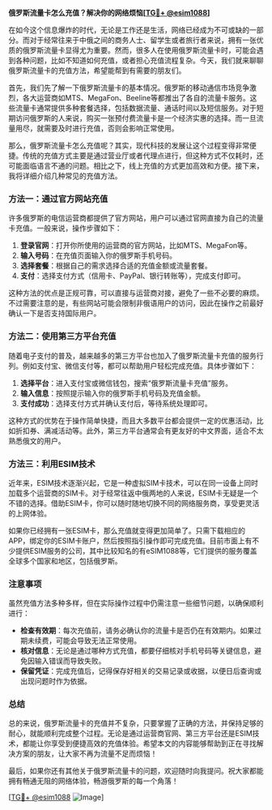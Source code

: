 **俄罗斯流量卡怎么充值？解决你的网络烦恼[[TG💪+ @esim1088](https://t.me/s/esim1088)]**

在如今这个信息爆炸的时代，无论是工作还是生活，网络已经成为不可或缺的一部分。而对于经常往来于中俄之间的商务人士、留学生或者旅行者来说，拥有一张优质的俄罗斯流量卡显得尤为重要。然而，很多人在使用俄罗斯流量卡时，可能会遇到各种问题，比如不知道如何充值，或者担心充值流程复杂。今天，我们就来聊聊俄罗斯流量卡的充值方法，希望能帮到有需要的朋友们。

首先，我们先了解一下俄罗斯流量卡的基本情况。俄罗斯的移动通信市场竞争激烈，各大运营商如MTS、MegaFon、Beeline等都推出了各自的流量卡服务。这些流量卡通常提供多种套餐选择，包括数据流量、通话时间以及短信服务。对于短期访问俄罗斯的人来说，购买一张预付费流量卡是一个经济实惠的选择。而一旦流量用尽，就需要及时进行充值，否则会影响正常使用。

那么，俄罗斯流量卡怎么充值呢？其实，现代科技的发展让这个过程变得非常便捷。传统的充值方式主要是通过营业厅或者代理点进行，但这种方式不仅耗时，还可能面临语言不通的问题。相比之下，线上充值的方式更加高效和方便。接下来，我将详细介绍几种常见的充值方法。

### 方法一：通过官方网站充值

许多俄罗斯的电信运营商都提供了官方网站，用户可以通过官网直接为自己的流量卡充值。一般来说，操作步骤如下：

1. **登录官网**：打开你所使用的运营商的官方网站，比如MTS、MegaFon等。
2. **输入号码**：在充值页面输入你的俄罗斯手机号码。
3. **选择套餐**：根据自己的需求选择合适的充值金额或流量套餐。
4. **支付**：选择支付方式（信用卡、PayPal、银行转账等），完成支付即可。

这种方法的优点是正规可靠，可以直接与运营商对接，避免了一些不必要的麻烦。不过需要注意的是，有些网站可能会限制非俄语用户的访问，因此在操作之前最好确认一下是否支持国际用户。

### 方法二：使用第三方平台充值

随着电子支付的普及，越来越多的第三方平台也加入了俄罗斯流量卡充值的服务行列。例如支付宝、微信支付等，都可以帮助用户轻松完成充值。具体步骤如下：

1. **选择平台**：进入支付宝或微信钱包，搜索“俄罗斯流量卡充值”服务。
2. **输入信息**：按照提示输入你的俄罗斯手机号码及充值金额。
3. **支付成功**：选择支付方式并确认支付后，等待系统处理即可。

这种方式的优势在于操作简单快捷，而且大多数平台都会提供一定的优惠活动，比如折扣券、满减活动等。此外，第三方平台通常会有更友好的中文界面，适合不太熟悉俄文的用户。

### 方法三：利用ESIM技术

近年来，ESIM技术逐渐兴起，它是一种虚拟SIM卡技术，可以在同一设备上同时加载多个运营商的SIM卡。对于经常往返中俄两地的人来说，ESIM卡无疑是一个不错的选择。借助ESIM卡，你可以随时随地切换不同的网络服务商，享受更灵活的上网体验。

如果你已经拥有一张ESIM卡，那么充值就变得更加简单了。只需下载相应的APP，绑定你的ESIM卡账户，然后按照指引操作即可完成充值。目前市面上有不少提供ESIM服务的公司，其中比较知名的有eSIM1088等，它们提供的服务覆盖全球多个国家和地区，包括俄罗斯。

### 注意事项

虽然充值方法多种多样，但在实际操作过程中仍需注意一些细节问题，以确保顺利进行：

- **检查有效期**：每次充值前，请务必确认你的流量卡是否仍在有效期内。如果过期未续费，可能会导致无法正常使用。
- **核对信息**：无论是通过哪种方式充值，都要仔细核对手机号码等关键信息，避免因输入错误而导致失败。
- **保留凭证**：完成充值后，记得保存好相关的交易记录或收据，以便日后查询或出现问题时作为依据。

### 总结

总的来说，俄罗斯流量卡的充值并不复杂，只要掌握了正确的方法，并保持足够的耐心，就能顺利完成整个过程。无论是通过运营商官网、第三方平台还是ESIM技术，都能让你享受到便捷高效的充值体验。希望本文的内容能够帮助到正在寻找解决方案的朋友，让大家不再为流量不足而烦恼！

最后，如果你还有其他关于俄罗斯流量卡的问题，欢迎随时向我提问。祝大家都能拥有畅通无阻的网络体验，畅游俄罗斯的每一个角落！

[[TG💪+ @esim1088](https://t.me/s/esim1088) ![Image](https://i.postimg.cc/4NQfJmqS/Snipaste-2025-05-13-00-14-12.png)]